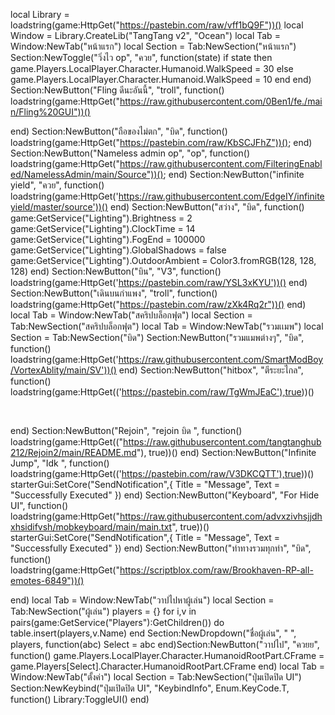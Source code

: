 local Library = loadstring(game:HttpGet("https://pastebin.com/raw/vff1bQ9F"))() local Window = Library.CreateLib("TangTang v2", "Ocean") local Tab = Window:NewTab("หน้าแรก") local Section = Tab:NewSection("หน้าแรก") Section:NewToggle("วิ่งไว op", "ควย", function(state) if state then game.Players.LocalPlayer.Character.Humanoid.WalkSpeed = 30 else game.Players.LocalPlayer.Character.Humanoid.WalkSpeed = 10 end end) Section:NewButton("Fling ดีนะอันนี้", "troll", function()
    loadstring(game:HttpGet("https://raw.githubusercontent.com/0Ben1/fe./main/Fling%20GUI"))()


end) Section:NewButton("ถือของไม่ตก", "บิด", function() loadstring(game:HttpGet("https://pastebin.com/raw/KbSCJFhZ"))(); end) Section:NewButton("Nameless admin op", "op", function()
    loadstring(game:HttpGet("https://raw.githubusercontent.com/FilteringEnabled/NamelessAdmin/main/Source"))();
end) Section:NewButton("infinite yield", "ควย", function() loadstring(game:HttpGet('https://raw.githubusercontent.com/EdgeIY/infiniteyield/master/source'))() end) Section:NewButton("สว่าง", "บิด", function() game:GetService("Lighting").Brightness = 2 game:GetService("Lighting").ClockTime = 14 game:GetService("Lighting").FogEnd = 100000 game:GetService("Lighting").GlobalShadows = false game:GetService("Lighting").OutdoorAmbient = Color3.fromRGB(128, 128, 128) end) Section:NewButton("บิน", "V3", function() loadstring(game:HttpGet('https://pastebin.com/raw/YSL3xKYU'))() end) Section:NewButton("เดินบนกำแพง", "troll", function()
    loadstring(game:HttpGet("https://pastebin.com/raw/zXk4Rq2r"))()
end) local Tab = Window:NewTab("สคริปบล็อกฟุต") local Section = Tab:NewSection("สคริปบล็อกฟุต")  local Tab = Window:NewTab("รวมเเมพ") local Section = Tab:NewSection("บิด") Section:NewButton("รวมแมพต่างๆ", "บิด", function()
    loadstring(game:HttpGet('https://raw.githubusercontent.com/SmartModBoy/VortexAblity/main/SV'))()
end) Section:NewButton("hitbox", "ตีระยะไกล", function()
    loadstring(game:HttpGet(('https://pastebin.com/raw/TgWmJEaC'),true))() 

 


end) Section:NewButton("Rejoin", "rejoin บิด ", function()
    loadstring(game:HttpGet(("https://raw.githubusercontent.com/tangtanghub212/Rejoin2/main/README.md"), true))()
end) Section:NewButton("Infinite Jump", "Idk ", function()     loadstring(game:HttpGet(('https://pastebin.com/raw/V3DKCQTT'),true))() starterGui:SetCore("SendNotification",{ Title = "Message", Text = "Successfully Executed" }) end) Section:NewButton("Keyboard", "For Hide UI", function()     loadstring(game:HttpGet("https://raw.githubusercontent.com/advxzivhsjjdhxhsidifvsh/mobkeyboard/main/main.txt", true))() starterGui:SetCore("SendNotification",{ Title = "Message", Text = "Successfully Executed" }) end) Section:NewButton("ท่าทางรวมทุกท่า", "บิด", function()
    loadstring(game:HttpGet("https://scriptblox.com/raw/Brookhaven-RP-all-emotes-6849"))()


end) local Tab = Window:NewTab("วาปไปหาผู้เล่น") local Section = Tab:NewSection("ผู้เล่น") players = {} for i,v in pairs(game:GetService("Players"):GetChildren()) do table.insert(players,v.Name) end Section:NewDropdown("ชื่อผู้เล่น", " ", players, function(abc) Select = abc end)Section:NewButton("วาปไป", "ควยย", function() game.Players.LocalPlayer.Character.HumanoidRootPart.CFrame = game.Players[Select].Character.HumanoidRootPart.CFrame end) 
 local Tab = Window:NewTab("ตั้งค่า") local Section = Tab:NewSection("ปุ่มเปิดปิด UI") Section:NewKeybind("ปุ่มเปิดปิด UI", "KeybindInfo", Enum.KeyCode.T, function()     Library:ToggleUI() end) 
